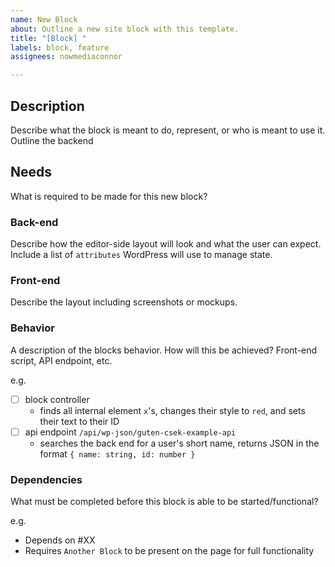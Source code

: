 ```yaml
---
name: New Block
about: Outline a new site block with this template.
title: "[Block] "
labels: block, feature
assignees: nowmediaconnor

---
```


## Description

Describe what the block is meant to do, represent, or who is meant to use it. Outline the backend 

## Needs

What is required to be made for this new block?

### Back-end

Describe how the editor-side layout will look and what the user can expect. Include a list of `attributes` WordPress will use to manage state.

### Front-end

Describe the layout including screenshots or mockups.

### Behavior

A description of the blocks behavior. How will this be achieved? Front-end script, API endpoint, etc.

e.g.
- [ ] block controller
    - finds all internal element `x`'s, changes their style to `red`, and sets their text to their ID
- [ ] api endpoint `/api/wp-json/guten-csek-example-api`
    - searches the back end for a user's short name, returns JSON in the format `{ name: string, id: number }` 

### Dependencies

What must be completed before this block is able to be started/functional?

e.g. 

- Depends on #XX
- Requires `Another Block` to be present on the page for full functionality
